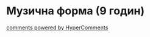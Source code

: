<div id="hypercomments_widget" class="js-hypercomments-widget invisible"></div>

# Музична форма  (9 годин)


<div class="js-hypercomments-container">
    <a href="http://hypercomments.com" class="hc-link" title="comments widget">comments powered by HyperComments</a>
</div>